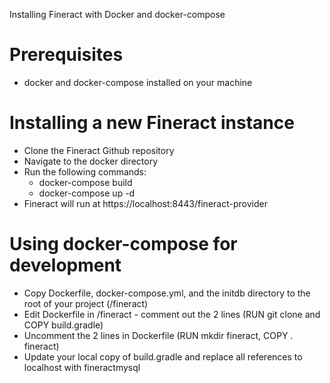 Installing Fineract with Docker and docker-compose

Prerequisites
=============
* docker and docker-compose installed on your machine


Installing a new Fineract instance
==================================

* Clone the Fineract Github repository
* Navigate to the docker directory
* Run the following commands:
    * docker-compose build
    * docker-compose up -d
* Fineract will run at https://localhost:8443/fineract-provider


Using docker-compose for development
====================================

* Copy Dockerfile, docker-compose.yml, and the initdb directory to the root of your project (/fineract)
* Edit Dockerfile in /fineract - comment out the 2 lines (RUN git clone and COPY build.gradle)
* Uncomment the 2 lines in Dockerfile (RUN mkdir fineract, COPY . fineract)
* Update your local copy of build.gradle and replace all references to localhost with fineractmysql
